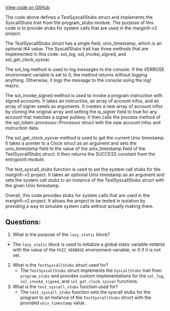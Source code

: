 [View code on GitHub](https://github.com/mrgnlabs/marginfi-v2/programs/marginfi/fuzz/src/stubs.rs)

The code above defines a TestSyscallStubs struct and implements the SyscallStubs trait from the program_stubs module. The purpose of this code is to provide stubs for system calls that are used in the marginfi-v2 project. 

The TestSyscallStubs struct has a single field, unix_timestamp, which is an optional i64 value. The SyscallStubs trait has three methods that are implemented in this code: sol_log, sol_invoke_signed, and sol_get_clock_sysvar. 

The sol_log method is used to log messages to the console. If the VERBOSE environment variable is set to 0, the method returns without logging anything. Otherwise, it logs the message to the console using the log! macro. 

The sol_invoke_signed method is used to invoke a program instruction with signed accounts. It takes an instruction, an array of account infos, and an array of signer seeds as arguments. It creates a new array of account infos by cloning the original array and setting the is_signer field to true for any account that matches a signer pubkey. It then calls the process method of the spl_token::processor::Processor struct with the new account infos and instruction data. 

The sol_get_clock_sysvar method is used to get the current Unix timestamp. It takes a pointer to a Clock struct as an argument and sets the unix_timestamp field to the value of the unix_timestamp field of the TestSyscallStubs struct. It then returns the SUCCESS constant from the entrypoint module. 

The test_syscall_stubs function is used to set the system call stubs for the marginfi-v2 project. It takes an optional Unix timestamp as an argument and sets the system call stubs to an instance of the TestSyscallStubs struct with the given Unix timestamp. 

Overall, this code provides stubs for system calls that are used in the marginfi-v2 project. It allows the project to be tested in isolation by providing a way to simulate system calls without actually making them.
## Questions: 
 1. What is the purpose of the `lazy_static` block?
   - The `lazy_static` block is used to initialize a global static variable `VERBOSE` with the value of the `FUZZ_VERBOSE` environment variable, or 0 if it is not set.
2. What is the `TestSyscallStubs` struct used for?
   - The `TestSyscallStubs` struct implements the `SyscallStubs` trait from `program_stubs` and provides custom implementations for the `sol_log`, `sol_invoke_signed`, and `sol_get_clock_sysvar` functions.
3. What is the `test_syscall_stubs` function used for?
   - The `test_syscall_stubs` function sets the syscall stubs for the program to an instance of the `TestSyscallStubs` struct with the provided `unix_timestamp` value.